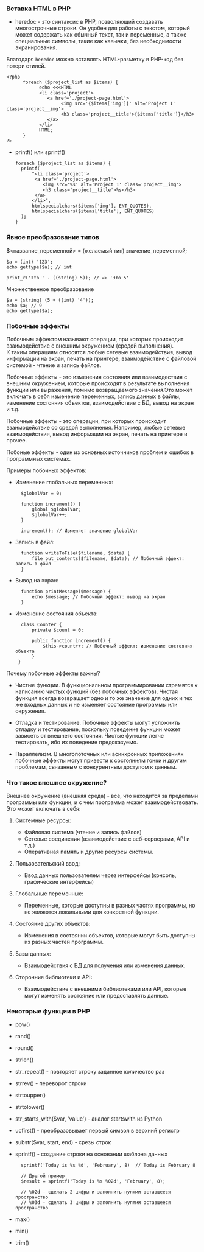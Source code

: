 ### Вставка HTML в PHP
- heredoc - это синтаксис в PHP, позволяющий создавать многострочные строки. Он удобен для работы с текстом, который может содержать как обычный текст, так и переменные, а также специальные символы, 
такие как кавычки, без необходимости экранирования. <br>

Благодаря `heredoc` можно вставлять HTML-разметку в PHP-код без потери стилей.

    <?php 
          foreach ($project_list as $items) {
                echo <<<HTML
                <li class='project'>
                   <a href='./project-page.html'>
                        <img src='{$items['img']}' alt='Project 1' class='project__img'>
                        <h3 class='project__title'>{$items['title']}</h3>
                   </a>
                </li>
                HTML;
          }
    ?>

- printf() или sprintf()

      foreach ($project_list as $items) {
        printf(
            "<li class='project'>
             <a href='./project-page.html'>
                <img src='%s' alt='Project 1' class='project__img'>
                <h3 class='project__title'>%s</h3>
             </a>
            </li>",
            htmlspecialchars($items['img'], ENT_QUOTES),
            htmlspecialchars($items['title'], ENT_QUOTES)
        );
      }

### Явное преобразование типов

$<название_переменной> = (желаемый тип) значение_переменной;

    $a = (int) '123';
    echo gettype($a); // int

    print_r('Это ' . ((string) 5)); // => 'Это 5'

Множественное преобразование

    $a = (string) (5 + ((int) '4'));
    echo $a; // 9
    echo gettype($a);

### Побочные эффекты
Побочным эффектом называют операции, при которых происходит взаимодействие с внешним окружением (средой выполнения). <br>
К таким операциям относятся любые сетевые взаимодействия, вывод информации на экран, печать на принтере, взаимодействие с файловой системой - чтение и запись файлов. <br>

Побочные эффекты - это изменения состояния или взаимодествия с внешним окружением, которые происходят в результате выполнения функции или выражения, помимо возвращаемого значения.Это может включать в себя изменение переменных, запись данных в файлы, изменение состояния объектов, взаимодействие с БД, вывод на экран и т.д.

Побочные эффекты - это операции, при которых происходит взаимодействие со средой выполнения. Например, любые сетевые взаимодействия, вывод информации на экран, печать на принтере и прочее.

Побоные эффекты - один из основных источников проблем и ошибок в программных системах. 

Примеры побочных эффектов:
- Изменение глобальных переменных:

        $globalVar = 0;

        function increment() {
            global $globalVar;
            $globalVar++;
        }

        increment(); // Изменяет значение globalVar

- Запись в файл:

        function writeToFile($filename, $data) {
            file_put_contents($filename, $data); // Побочный эффект: запись в файл
        }

- Вывод на экран:

        function printMessage($message) {
            echo $message; // Побочный эффект: вывод на экран
        }

- Изменение состояния объекта:

        class Counter {
            private $count = 0;

            public function increment() {
                $this->count++; // Побочный эффект: изменение состояния объекта
            }
       }

Почему побочные эффекты важны?
- Чистые функции. В функциональном программировании стремятся к написанию чистых функций (без побочных эффектов). Чистая функция всегда возвращает одно и то же значение для одних и тех же входных данных и не изменяет состояние программы или окружения.

- Отладка и тестирование. Побочные эффекты могут усложнить отладку и тестирование, поскольку поведение функции может зависеть от внешнего состояния. Чистые функции легче тестировать, ибо их поведение предсказуемо.

- Параллелизм. В многопоточных или асинхронных приложениях побочные эффекты могут привести к состояниям гонки и другим проблемам, связанным с конкурентным доступом к данным.

### Что такое внешнее окружение?
Внешнее окружение (внешняя среда) - всё, что находится за пределами программы или функции, и с чем программа может взаимодействовать. Это может включать в себя:

1. Системные ресурсы: 
    - Файловая система (чтение и запись файлов)
    - Сетевые соединения (взаимодействие с веб-серверами, API и т.д.)
    - Оперативная память и другие ресурсы системы.

2. Пользовательский ввод:
   - Ввод данных пользователем через интерфейсы (консоль, графические интерфейсы)

3. Глобальные переменные:
    - Переменные, которые доступны в разных частях программы, но не являются локальными для конкретной функции.

4. Состояние других объектов:
   - Изменения в состоянии объектов, которые могут быть доступны из разных частей программы.

5. Базы данных:
    - Взаимодействия с БД для получения или изменения данных.

6. Сторонние библиотеки и API:
   - Взаимодействие с внешними библиотеками или API, которые могут изменять состояние или предоставлять данные.

### Некоторые функции в PHP
- pow()
- rand()
- round()
- strlen()
- str_repeat() - повторяет строку заданное количество раз
- strrev() - переворот строки
- strtoupper()
- strtolower()
- str_starts_with($var, 'value') - аналог startswith из Python
- ucfirst() - преобразовывает первый символ в верхний регистр
- substr($var, start, end) - срезы строк
- sprintf() - создание строки на основании шаблона данных

        sprintf('Today is %s %d', 'February', 8)  // Today is February 8
        
        // Другой пример
        $result = sprintf('Today is %s %02d', 'February', 8);

        // %02d - сделать 2 цифры и заполнить нулями оставшееся пространство
        // %03d - сделать 3 цифры и заполнить нулями оставшееся пространство
- max()
- min()
- trim()
